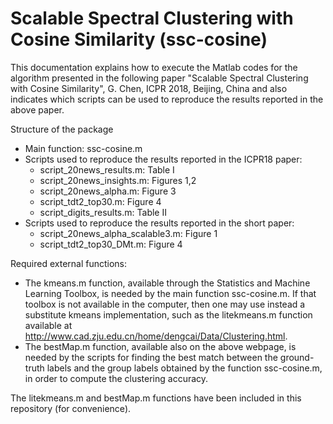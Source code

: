 # Scalable Spectral Clustering with Cosine Similarity (ssc-cosine)

This documentation explains how to execute the Matlab codes for the algorithm presented in the following paper 
   "Scalable Spectral Clustering with Cosine Similarity", G. Chen, ICPR 2018, Beijing, China
and also indicates which scripts can be used to reproduce the results reported in the above paper.

Structure of the package
- Main function: ssc-cosine.m
- Scripts used to reproduce the results reported in the ICPR18 paper:
  * script_20news_results.m:  Table I
  * script_20news_insights.m: Figures 1,2
  * script_20news_alpha.m:    Figure 3
  * script_tdt2_top30.m:      Figure 4
  * script_digits_results.m:  Table II
- Scripts used to reproduce the results reported in the short paper:
  * script_20news_alpha_scalable3.m:    Figure 1
  * script_tdt2_top30_DMt.m:            Figure 4
  
Required external functions:
- The kmeans.m function, available through the Statistics and Machine Learning Toolbox, is needed by the main function ssc-cosine.m. If that toolbox is not available in the computer, then one may use instead a substitute kmeans implementation, such as the litekmeans.m function available at http://www.cad.zju.edu.cn/home/dengcai/Data/Clustering.html.
- The bestMap.m function, available also on the above webpage, is needed by the scripts for finding the best match between the ground-truth labels and the group labels obtained by the function ssc-cosine.m, in order to compute the clustering accuracy.

The litekmeans.m and bestMap.m functions have been included in this repository (for convenience).
